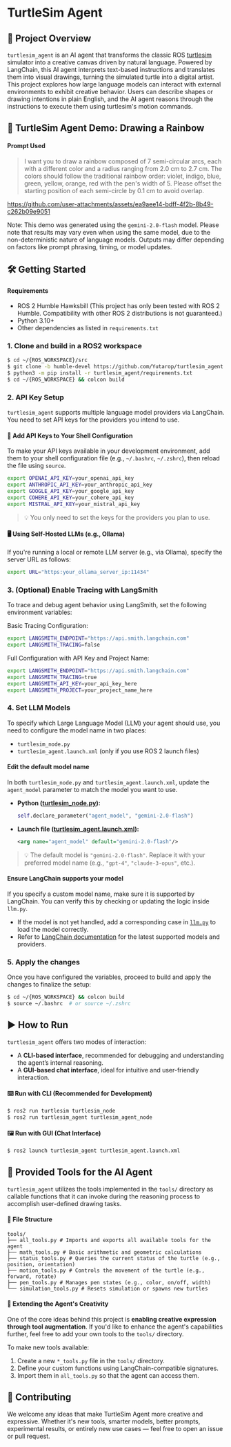 # TurtleSim Agent
## 🐢 Project Overview
`turtlesim_agent` is an AI agent that transforms the classic ROS [turtlesim](http://wiki.ros.org/turtlesim) simulator into a creative canvas driven by natural language. Powered by LangChain, this AI agent interprets text-based instructions and translates them into visual drawings, turning the simulated turtle into a digital artist. This project explores how large language models can interact with external environments to exhibit creative behavior. Users can describe shapes or drawing intentions in plain English, and the AI agent reasons through the instructions to execute them using turtlesim's motion commands.


## 🌈 TurtleSim Agent Demo: Drawing a Rainbow
#### Prompt Used
> I want you to draw a rainbow composed of 7 semi-circular arcs, each with a different color and a radius ranging from 2.0 cm to 2.7 cm. The colors should follow the traditional rainbow order: violet, indigo, blue, green, yellow, orange, red with the pen's width of 5. Please offset the starting position of each semi-circle by 0.1 cm to avoid overlap.

https://github.com/user-attachments/assets/ea9aee14-bdff-4f2b-8b49-c262b09e9051

Note: This demo was generated using the `gemini-2.0-flash` model.
Please note that results may vary even when using the same model, due to the non-deterministic nature of language models. Outputs may differ depending on factors like prompt phrasing, timing, or model updates.


## 🛠 Getting Started
#### Requirements
- ROS 2 Humble Hawksbill (This project has only been tested with ROS 2 Humble. Compatibility with other ROS 2 distributions is not guaranteed.)
- Python 3.10+
- Other dependencies as listed in `requirements.txt`
### 1. Clone and build in a ROS2 workspace 
```bash
$ cd ~/{ROS_WORKSPACE}/src
$ git clone -b humble-devel https://github.com/Yutarop/turtlesim_agent.git
$ python3 -m pip install -r turtlesim_agent/requirements.txt
$ cd ~/{ROS_WORKSPACE} && colcon build
```
### 2. API Key Setup

`turtlesim_agent` supports multiple language model providers via LangChain. You need to set API keys for the providers you intend to use.

#### 🔐 Add API Keys to Your Shell Configuration

To make your API keys available in your development environment, add them to your shell configuration file (e.g., `~/.bashrc`, `~/.zshrc`), then reload the file using `source`.

```bash
export OPENAI_API_KEY=your_openai_api_key
export ANTHROPIC_API_KEY=your_anthropic_api_key
export GOOGLE_API_KEY=your_google_api_key
export COHERE_API_KEY=your_cohere_api_key
export MISTRAL_API_KEY=your_mistral_api_key
```
   > 💡 You only need to set the keys for the providers you plan to use. 

#### 🖥️ Using Self-Hosted LLMs (e.g., Ollama)
If you're running a local or remote LLM server (e.g., via Ollama), specify the server URL as follows:
```bash
export URL="https:your_ollama_server_ip:11434"
```
### 3. (Optional) Enable Tracing with LangSmith
To trace and debug agent behavior using LangSmith, set the following environment variables:

Basic Tracing Configuration:
```bash
export LANGSMITH_ENDPOINT="https://api.smith.langchain.com"
export LANGSMITH_TRACING=false
```
Full Configuration with API Key and Project Name:
```bash
export LANGSMITH_ENDPOINT="https://api.smith.langchain.com"
export LANGSMITH_TRACING=true
export LANGSMITH_API_KEY=your_api_key_here
export LANGSMITH_PROJECT=your_project_name_here
```

### 4. Set LLM Models
To specify which Large Language Model (LLM) your agent should use, you need to configure the model name in two places:

- `turtlesim_node.py`
- `turtlesim_agent.launch.xml` (only if you use ROS 2 launch files)
#### **Edit the default model name**

   In both `turtlesim_node.py` and `turtlesim_agent.launch.xml`, update the `agent_model` parameter to match the model you want to use.

   - **Python ([turtlesim_node.py](https://github.com/Yutarop/turtlesim_agent/blob/main/turtlesim_agent/turtlesim_node.py)):**

     ```python
     self.declare_parameter("agent_model", "gemini-2.0-flash")
     ```

   - **Launch file ([turtlesim_agent.launch.xml](https://github.com/Yutarop/turtlesim_agent/blob/main/launch/turtlesim_agent.launch.xml)):**

     ```xml
     <arg name="agent_model" default="gemini-2.0-flash"/>
     ```

   > 💡 The default model is `"gemini-2.0-flash"`. Replace it with your preferred model name (e.g., `"gpt-4"`, `"claude-3-opus"`, etc.).

#### **Ensure LangChain supports your model**

   If you specify a custom model name, make sure it is supported by LangChain. You can verify this by checking or updating the logic inside `llm.py`.

   - If the model is not yet handled, add a corresponding case in [`llm.py`](https://github.com/Yutarop/turtlesim_agent/blob/main/turtlesim_agent/llms.py) to load the model correctly.
   - Refer to [LangChain documentation](https://docs.langchain.com/docs/) for the latest supported models and providers.


### 5. Apply the changes
Once you have configured the variables, proceed to build and apply the changes to finalize the setup:
```bash
$ cd ~/{ROS_WORKSPACE} && colcon build
$ source ~/.bashrc  # or source ~/.zshrc
```
## ▶️ How to Run
`turtlesim_agent` offers two modes of interaction:  
- A **CLI-based interface**, recommended for debugging and understanding the agent’s internal reasoning.  
- A **GUI-based chat interface**, ideal for intuitive and user-friendly interaction.

#### ⌨️ Run with CLI (Recommended for Development)
```bash
$ ros2 run turtlesim turtlesim_node
$ ros2 run turtlesim_agent turtlesim_agent_node
```
#### 🖼️ Run with GUI (Chat Interface)
```bash
$ ros2 launch turtlesim_agent turtlesim_agent.launch.xml
```

## 🧰 Provided Tools for the AI Agent
`turtlesim_agent` utilizes the tools implemented in the `tools/` directory as callable functions that it can invoke during the reasoning process to accomplish user-defined drawing tasks. 

#### 📁 File Structure
```
tools/
├── all_tools.py # Imports and exports all available tools for the agent
├── math_tools.py # Basic arithmetic and geometric calculations
├── status_tools.py # Queries the current status of the turtle (e.g., position, orientation)
├── motion_tools.py # Controls the movement of the turtle (e.g., forward, rotate)
├── pen_tools.py # Manages pen states (e.g., color, on/off, width)
└── simulation_tools.py # Resets simulation or spawns new turtles
```
#### 🚀 Extending the Agent's Creativity
One of the core ideas behind this project is **enabling creative expression through tool augmentation**. If you'd like to enhance the agent's capabilities further, feel free to add your own tools to the `tools/` directory.

To make new tools available:
1. Create a new `*_tools.py` file in the `tools/` directory.
2. Define your custom functions using LangChain-compatible signatures.
3. Import them in `all_tools.py` so that the agent can access them.

## 🤝 Contributing
We welcome any ideas that make TurtleSim Agent more creative and expressive.
Whether it's new tools, smarter models, better prompts, experimental results, or entirely new use cases — feel free to open an issue or pull request.
